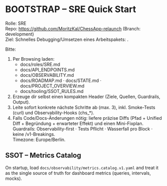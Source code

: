 # BOOTSTRAP – SRE Quick Start

Rolle: SRE  
Repo: https://github.com/MoritzKal/ChessApp-relaunch (Branch: development)  
Ziel: Schnelles Debugging/Umsetzen eines Arbeitspakets: <hier kurz beschreiben>.

Bitte:

1. Per Browsing laden:
   - docs/roles/SRE.md
   - docs/API_ENDPOINTS.md
   - docs/OBSERVABILITY.md
   - docs/ROADMAP.md · docs/STATE.md · docs/PROJECT_OVERVIEW.md
   - docs/tooling/SSOT_RULES.md
2. Erzeuge dir selbst einen kompakten Header (Ziele, Quellen, Guardrails, Output).
3. Leite sofort konkrete nächste Schritte ab (max. 3), inkl. Smoke-Tests (curl) und Observability-Hooks (chs\_\*).
4. Falls Code/Docs-Änderungen nötig: liefere präzise Diffs (Pfad + Unified Diff + Begründung + erwarteter Effekt) und einen Mini-Fixplan.
   Guardrails: Observability-first · Tests Pflicht · Wasserfall pro Block · keine /v1-Breakings.  
   Timezone: Europe/Berlin.

## SSOT – Metrics Catalog
On startup, load `docs/observability/metrics.catalog.v1.yaml` and treat it as the single source of truth for dashboard metrics (queries, intervals, mocks).
